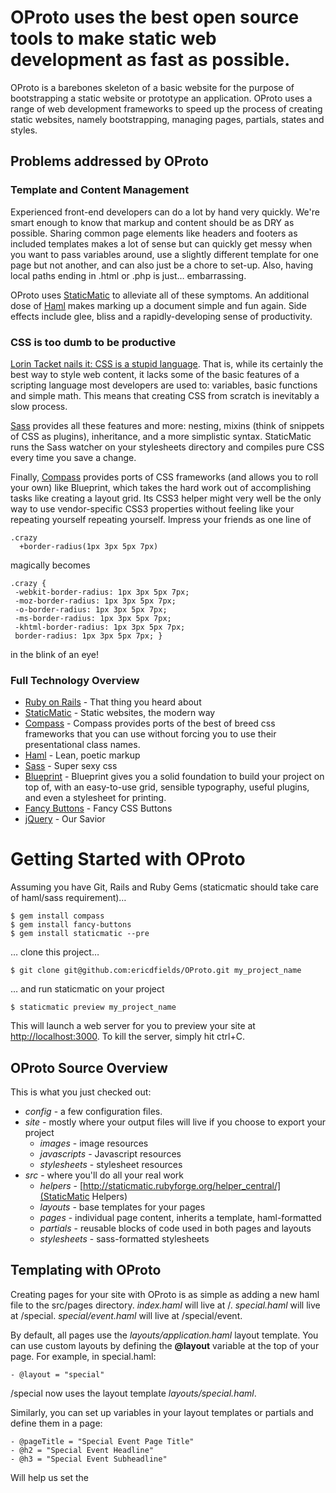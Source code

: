 # OProto uses the best open source tools to make static web development as fast as possible. # 
OProto is a barebones skeleton of a basic website for the purpose of bootstrapping a static website or prototype an application. OProto uses a range of web development frameworks to speed up the process of creating static websites, namely bootstrapping, managing pages, partials, states and styles.

## Problems addressed by OProto ##

### Template and Content Management ###
Experienced front-end developers can do a lot by hand very quickly. We're smart enough to know that markup and content should be as DRY as possible. Sharing common page elements like headers and footers as included templates makes a lot of sense but can quickly get messy when you want to pass variables around, use a slightly different template for one page but not another, and can also just be a chore to set-up. Also, having local paths ending in .html or .php is just… embarrassing.

OProto uses [StaticMatic](http://staticmatic.rubyforge.org/) to alleviate all of these symptoms. An additional dose of [Haml](http://haml-lang.com) makes marking up a document simple and fun again. Side effects include glee, bliss and a rapidly-developing sense of productivity.

### CSS is too dumb to be productive ###
[Lorin Tacket nails it: CSS is a stupid language](http://vimeo.com/11671458). That is, while its certainly the best way to style web content, it lacks some of the basic features of a scripting language most developers are used to: variables, basic functions and simple math. This means that creating CSS from scratch is inevitably a slow process.

[Sass](http://sass-lang.com) provides all these features and more: nesting, mixins (think of snippets of CSS as plugins), inheritance, and a more simplistic syntax. StaticMatic runs the Sass watcher on your stylesheets directory and compiles pure CSS every time you save a change.

Finally, [Compass](http://compass-style.org/) provides ports of CSS frameworks (and allows you to roll your own) like Blueprint, which takes the hard work out of accomplishing tasks like creating a layout grid. Its CSS3 helper might very well be the only way to use vendor-specific CSS3 properties without feeling like your repeating yourself repeating yourself. Impress your friends as one line of 

    .crazy
      +border-radius(1px 3px 5px 7px)

magically becomes

    .crazy {
     -webkit-border-radius: 1px 3px 5px 7px;
     -moz-border-radius: 1px 3px 5px 7px;
     -o-border-radius: 1px 3px 5px 7px;
     -ms-border-radius: 1px 3px 5px 7px;
     -khtml-border-radius: 1px 3px 5px 7px;
     border-radius: 1px 3px 5px 7px; }

in the blink of an eye!

### Full Technology Overview ###
* [Ruby on Rails](http://rubyonrails.org) - That thing you heard about
* [StaticMatic](http://staticmatic.rubyforge.org/) - Static websites, the modern way
* [Compass](http://compass-style.org/) - Compass provides ports of the best of breed css frameworks that you can use without forcing you to use their presentational class names.
* [Haml](http://haml-lang.com) - Lean, poetic markup
* [Sass](http://sass-lang.com) - Super sexy css
* [Blueprint](http://www.blueprintcss.org/) - Blueprint gives you a solid foundation to build your project on top of, with an easy-to-use grid, sensible typography, useful plugins, and even a stylesheet for printing.
* [Fancy Buttons](http://github.com/imathis/fancy-buttons/) - Fancy CSS Buttons
* [jQuery](http://jquery.com) - Our Savior

# Getting Started with OProto #

Assuming you have Git, Rails and Ruby Gems (staticmatic should take care of haml/sass requirement)…

    $ gem install compass
    $ gem install fancy-buttons
    $ gem install staticmatic --pre

… clone this project…

    $ git clone git@github.com:ericdfields/OProto.git my_project_name

… and run staticmatic on your project

    $ staticmatic preview my_project_name

This will launch a web server for you to preview your site at [http://localhost:3000](http://localhost:3000). To kill the server, simply hit ctrl+C.

## OProto Source Overview ##
This is what you just checked out:

* *config* - a few configuration files.
* *site* - mostly where your output files will live if you choose to export your project
  * *images* - image resources
  * *javascripts* - Javascript resources
  * *stylesheets* - stylesheet resources
* *src* - where you'll do all your real work
  * *helpers* - [http://staticmatic.rubyforge.org/helper_central/](StaticMatic Helpers)
  * *layouts* - base templates for your pages
  * *pages* - individual page content, inherits a template, haml-formatted
  * *partials* - reusable blocks of code used in both pages and layouts
  * *stylesheets* - sass-formatted stylesheets
  

## Templating with OProto ##

Creating pages for your site with OProto is as simple as adding a new haml file to the src/pages directory. *index.haml* will live at /. *special.haml* will live at /special. *special/event.haml* will live at /special/event.

By default, all pages use the *layouts/application.haml* layout template. You can use custom layouts by defining the **@layout** variable at the top of your page. For example, in special.haml:

    - @layout = "special"

/special now uses the layout template *layouts/special.haml*.

Similarly, you can set up variables in your layout templates or partials and define them in a page:

    - @pageTitle = "Special Event Page Title"
    - @h2 = "Special Event Headline"
    - @h3 = "Special Event Subheadline"
    
Will help us set the <title> tag value, headline, and subheadline found elsewhere in the template tree.

## Styling with OProto ##
The stylesheets directory breaks up your documents styles into a few different stylesheets for ease of development.

### _base.sass ###
**_base** is the mothership of the OProto styling operation. Use her to do any of the following:

* define style variables that can be used throughout *all* of your stylesheets
* set up your base fonts
* set up your grids
* manage Compass imports

### screen.sass et. al. ###
**screen** is where most of your display styles should go, with the exception of

* typography.sass - set up your meticulously-defined typographic rules here
* forms.sass - standardize the look and feel of your forms here
* print.sass - do your papery styles here
* ie6.sass - lest we forget
  
# Roadmap# 
OProto is evolving as we continue to test it in internally.

## Next up ##

* partials for widgets (slideshow, drop downs, etc)
* more templates (common product page, web app, etc)?

# Fin #
Roadmap was created by Eric D. Fields, Senior UX Developer at Optaros